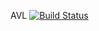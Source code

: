 AVL
[![Build Status](https://app.travis-ci.com/srinidhipatil1/AVL.svg?branch=main)](https://app.travis-ci.com/srinidhipatil1/AVL)

